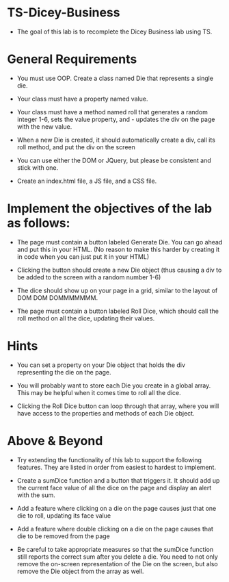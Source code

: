 # TS-Dicey-Business

- The goal of this lab is to recomplete the Dicey Business lab using TS.

# General Requirements

- You must use OOP. Create a class named Die that represents a single die.

- Your class must have a property named value.

- Your class must have a method named roll that generates a random integer 1-6, sets the value property, and - updates the div on the page with the new value.

- When a new Die is created, it should automatically create a div, call its roll method, and put the div on the screen

- You can use either the DOM or JQuery, but please be consistent and stick with one.

- Create an index.html file, a JS file, and a CSS file.

# Implement the objectives of the lab as follows:

- The page must contain a button labeled Generate Die. You can go ahead and put this in your HTML. (No reason to make this harder by creating it in code when you can just put it in your HTML)

- Clicking the button should create a new Die object (thus causing a div to be added to the screen with a random number 1-6)

- The dice should show up on your page in a grid, similar to the layout of DOM DOM DOMMMMMMM.

- The page must contain a button labeled Roll Dice, which should call the roll method on all the dice, updating their values.

# Hints

- You can set a property on your Die object that holds the div representing the die on the page.

- You will probably want to store each Die you create in a global array. This may be helpful when it comes time to roll all the dice.

- Clicking the Roll Dice button can loop through that array, where you will have access to the properties and methods of each Die object.

# Above & Beyond

- Try extending the functionality of this lab to support the following features. They are listed in order from easiest to hardest to implement.

- Create a sumDice function and a button that triggers it. It should add up the current face value of all the dice on the page and display an alert with the sum.

- Add a feature where clicking on a die on the page causes just that one die to roll, updating its face value

- Add a feature where double clicking on a die on the page causes that die to be removed from the page

- Be careful to take appropriate measures so that the sumDice function still reports the correct sum after you delete a die. You need to not only remove the on-screen representation of the Die on the screen, but also remove the Die object from the array as well.
